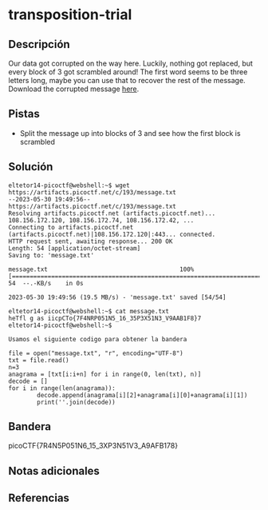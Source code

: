# transposition-trial

## Descripción
Our data got corrupted on the way here. Luckily, nothing got replaced, but every block of 3 got scrambled around! The first word seems to be three letters long, maybe you can use that to recover the rest of the message. Download the corrupted message [here](https://artifacts.picoctf.net/c/193/message.txt).

## Pistas
- Split the message up into blocks of 3 and see how the first block is scrambled

## Solución

```
eltetor14-picoctf@webshell:~$ wget https://artifacts.picoctf.net/c/193/message.txt
--2023-05-30 19:49:56--  https://artifacts.picoctf.net/c/193/message.txt
Resolving artifacts.picoctf.net (artifacts.picoctf.net)... 108.156.172.120, 108.156.172.74, 108.156.172.42, ...
Connecting to artifacts.picoctf.net (artifacts.picoctf.net)|108.156.172.120|:443... connected.
HTTP request sent, awaiting response... 200 OK
Length: 54 [application/octet-stream]
Saving to: 'message.txt'

message.txt                                     100%[======================================================================================================>]      54  --.-KB/s    in 0s      

2023-05-30 19:49:56 (19.5 MB/s) - 'message.txt' saved [54/54]

eltetor14-picoctf@webshell:~$ cat message.txt
heTfl g as iicpCTo{7F4NRP051N5_16_35P3X51N3_V9AAB1F8}7
eltetor14-picoctf@webshell:~$ 

Usamos el siguiente codigo para obtener la bandera
```

```
file = open("message.txt", "r", encoding="UTF-8")
txt = file.read()
n=3
anagrama = [txt[i:i+n] for i in range(0, len(txt), n)]
decode = []
for i in range(len(anagrama)):
        decode.append(anagrama[i][2]+anagrama[i][0]+anagrama[i][1])
        print(''.join(decode))
```

## Bandera
picoCTF{7R4N5P051N6_15_3XP3N51V3_A9AFB178}

## Notas adicionales

## Referencias
